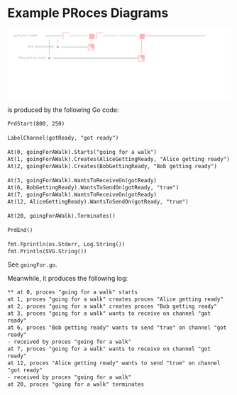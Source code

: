 Example PRoces Diagrams
=======================

![](goingFor.svg)

is produced by the following Go code:

    PrdStart(800, 250)

    LabelChannel(gotReady, "got ready")

    At(0, goingForAWalk).Starts("going for a walk")
    At(1, goingForAWalk).Creates(AliceGettingReady, "Alice getting ready")
    At(2, goingForAWalk).Creates(BobGettingReady, "Bob getting ready")

    At(3, goingForAWalk).WantsToReceiveOn(gotReady)
    At(6, BobGettingReady).WantsToSendOn(gotReady, "true")
    At(7, goingForAWalk).WantsToReceiveOn(gotReady)
    At(12, AliceGettingReady).WantsToSendOn(gotReady, "true")

    At(20, goingForAWalk).Terminates()

    PrdEnd()

    fmt.Fprintln(os.Stderr, Log.String())
    fmt.Println(SVG.String())

See `goingFor.go`.

Meanwhile, it produces the following log:

	** at 0, proces "going for a walk" starts
	at 1, proces "going for a walk" creates proces "Alice getting ready"
	at 2, proces "going for a walk" creates proces "Bob getting ready"
	at 3, proces "going for a walk" wants to receive on channel "got ready"
	at 6, proces "Bob getting ready" wants to send "true" on channel "got ready"
	- received by proces "going for a walk"
	at 7, proces "going for a walk" wants to receive on channel "got ready"
	at 12, proces "Alice getting ready" wants to send "true" on channel "got ready"
	- received by proces "going for a walk"
	at 20, proces "going for a walk" terminates

